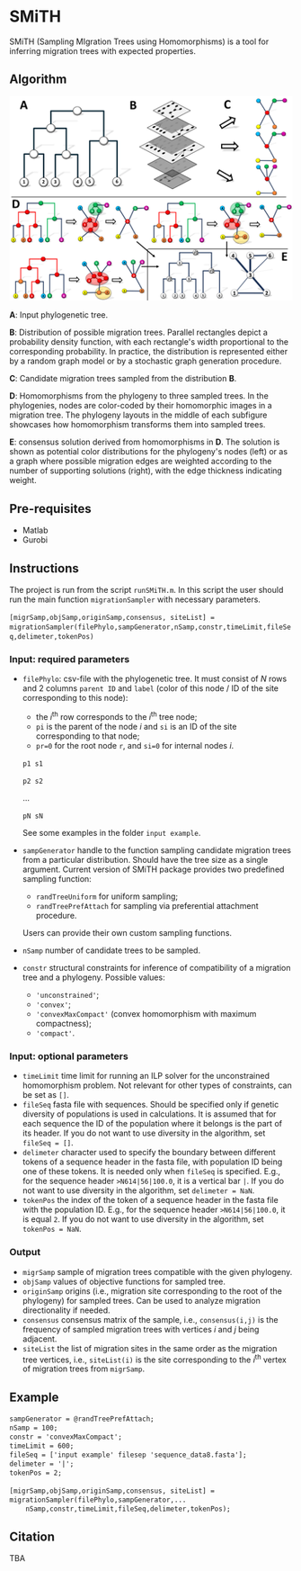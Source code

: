 # SMiTH
SMiTH (Sampling MIgration Trees using Homomorphisms) is a tool for inferring migration trees with expected properties.

## Algorithm
![alt text](/images/flow.png)

**A**: Input phylogenetic tree. 

**B**: Distribution of possible migration trees. Parallel rectangles depict a probability density function, with each rectangle's width proportional to the corresponding probability. In practice, the distribution is represented either by a random graph model or by a stochastic graph generation procedure. 

**C**: Candidate migration trees sampled from the distribution **B**. 

**D**: Homomorphisms from the phylogeny to three sampled trees. In the phylogenies, nodes are color-coded by their homomorphic images in a migration tree. The phylogeny layouts in the middle of each subfigure showcases how homomorphism transforms them into sampled trees.  

**E**: consensus solution derived from homomorphisms in **D**. The solution is shown as potential color distributions for the phylogeny's nodes (left) or as a graph where possible migration edges are weighted according to the number of supporting solutions (right), with the edge thickness indicating weight.


## Pre-requisites
   - Matlab
   - Gurobi

## Instructions

The project is run from the script ``runSMiTH.m``. In this script the user should run the main function ``migrationSampler`` with necessary parameters.

```[migrSamp,objSamp,originSamp,consensus, siteList] = migrationSampler(filePhylo,sampGenerator,nSamp,constr,timeLimit,fileSeq,delimeter,tokenPos)```

### Input: required parameters
* ``filePhylo``:  csv-file with the phylogenetic tree. It must consist of _N_ rows and 2 columns `parent ID` and `label` (color of this node / ID of the site corresponding to this node):
   - the _i_<sup>th</sup> row corresponds to the _i_<sup>th</sup> tree node;
   - `pi` is the parent of the node _i_ and ``si`` is an ID of the site corresponding to that node;
   - `pr=0` for the root node `r`, and `si=0` for internal nodes _i_.

   `p1 s1`
   
   `p2 s2`
   
   ...
   
   `pN sN`
  
     See some examples in the folder `input example`.

* ``sampGenerator``   handle to the function sampling candidate migration trees from a particular distribution. Should have the tree size as a single argument. Current version of SMiTH package provides two predefined sampling function:
   - `randTreeUniform` for uniform sampling;
   - `randTreePrefAttach` for sampling via preferential attachment procedure.
     
  Users can provide their own custom sampling functions.
  
* ``nSamp``   number of candidate trees to be sampled.
* ``constr``   structural constraints for inference of compatibility of a migration tree and a phylogeny.
     Possible values:
     - `'unconstrained'`;
     - `'convex'`;
     - `'convexMaxCompact'` (convex homomorphism with maximum compactness);
     - `'compact'`.

### Input: optional parameters
   * ``timeLimit``   time limit for running an ILP solver for the unconstrained homomorphism problem. Not relevant for other types of constraints, can be set as `[]`.
   * ``fileSeq``   fasta file with sequences. Should be specified only if genetic diversity of populations is used in calculations. It is assumed that for each sequence the ID of the population where it belongs is the part of its header. If you do not want to use diversity in the algorithm, set `fileSeq = []`.
   * ``delimeter``   character used to specify the boundary between different tokens of a sequence header in the fasta file, with population ID being one of these tokens. It is needed only when `fileSeq` is specified. E.g., for the sequence header `>N614|56|100.0`, it is a vertical bar `|`. If you do not want to use diversity in the algorithm, set `delimeter = NaN`.
   * ``tokenPos``   the index of the token of a sequence header in the fasta file with the population ID.  E.g., for the sequence header `>N614|56|100.0`, it is equal `2`. If you do not want to use diversity in the algorithm, set `tokenPos = NaN`.

### Output
 * ``migrSamp``   sample of migration trees compatible with the given phylogeny.
 * ``objSamp``   values of objective functions for sampled tree. 
 * ``originSamp``   origins (i.e., migration site corresponding to the root of the phylogeny) for sampled trees. Can be used to analyze migration directionality if needed.
 * ``consensus``   consensus matrix of the sample, i.e., `consensus(i,j)` is the frequency of sampled migration trees with vertices _i_ and _j_ being adjacent.
 * ``siteList``   the list of migration sites in the same order as the migration tree vertices, i.e., `siteList(i)` is the site corresponding to the _i_<sup>th</sup> vertex of migration trees from `migrSamp`.

## Example
```filePhylo = ['input example' filesep 'input8.csv'];
sampGenerator = @randTreePrefAttach;
nSamp = 100;
constr = 'convexMaxCompact'; 
timeLimit = 600;
fileSeq = ['input example' filesep 'sequence_data8.fasta'];
delimeter = '|';
tokenPos = 2;

[migrSamp,objSamp,originSamp,consensus, siteList] = migrationSampler(filePhylo,sampGenerator,...
    nSamp,constr,timeLimit,fileSeq,delimeter,tokenPos);
```

## Citation
TBA
